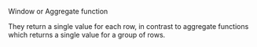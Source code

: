 Window or Aggregate function

They return a single value for each row, in contrast to aggregate functions which returns a single value for a group of rows.